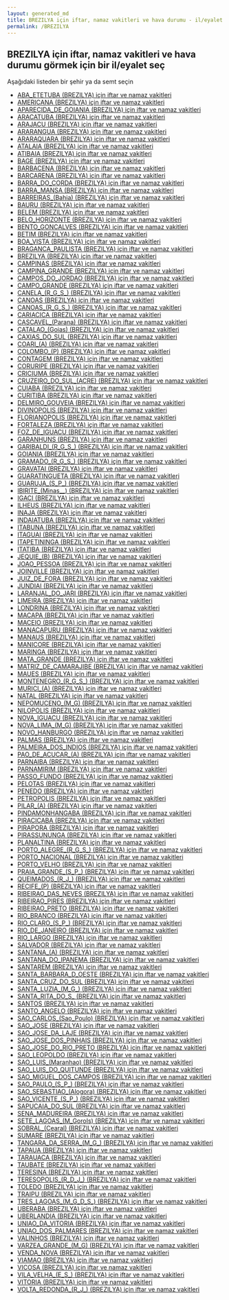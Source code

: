 ```yaml
---
layout: generated_md
title: BREZILYA için iftar, namaz vakitleri ve hava durumu - il/eyalet seç
permalink: /BREZILYA
---
```


## BREZILYA için iftar, namaz vakitleri ve hava durumu  görmek için bir il/eyalet seç

Aşağıdaki listeden bir şehir ya da semt seçin


* [ABA_ETETUBA (BREZILYA) için iftar ve namaz vakitleri](/BREZILYA/ABA_ETETUBA)
* [AMERICANA (BREZILYA) için iftar ve namaz vakitleri](/BREZILYA/AMERICANA)
* [APARECIDA_DE_GOIANIA (BREZILYA) için iftar ve namaz vakitleri](/BREZILYA/APARECIDA_DE_GOIANIA)
* [ARACATUBA (BREZILYA) için iftar ve namaz vakitleri](/BREZILYA/ARACATUBA)
* [ARAJACU (BREZILYA) için iftar ve namaz vakitleri](/BREZILYA/ARAJACU)
* [ARARANGUA (BREZILYA) için iftar ve namaz vakitleri](/BREZILYA/ARARANGUA)
* [ARARAQUARA (BREZILYA) için iftar ve namaz vakitleri](/BREZILYA/ARARAQUARA)
* [ATALAIA (BREZILYA) için iftar ve namaz vakitleri](/BREZILYA/ATALAIA)
* [ATIBAIA (BREZILYA) için iftar ve namaz vakitleri](/BREZILYA/ATIBAIA)
* [BAGE (BREZILYA) için iftar ve namaz vakitleri](/BREZILYA/BAGE)
* [BARBACENA (BREZILYA) için iftar ve namaz vakitleri](/BREZILYA/BARBACENA)
* [BARCARENA (BREZILYA) için iftar ve namaz vakitleri](/BREZILYA/BARCARENA)
* [BARRA_DO_CORDA (BREZILYA) için iftar ve namaz vakitleri](/BREZILYA/BARRA_DO_CORDA)
* [BARRA_MANSA (BREZILYA) için iftar ve namaz vakitleri](/BREZILYA/BARRA_MANSA)
* [BARREIRAS_(Bahia) (BREZILYA) için iftar ve namaz vakitleri](/BREZILYA/BARREIRAS_(Bahia))
* [BAURU (BREZILYA) için iftar ve namaz vakitleri](/BREZILYA/BAURU)
* [BELEM (BREZILYA) için iftar ve namaz vakitleri](/BREZILYA/BELEM)
* [BELO_HORIZONTE (BREZILYA) için iftar ve namaz vakitleri](/BREZILYA/BELO_HORIZONTE)
* [BENTO_GONCALVES (BREZILYA) için iftar ve namaz vakitleri](/BREZILYA/BENTO_GONCALVES)
* [BETIM (BREZILYA) için iftar ve namaz vakitleri](/BREZILYA/BETIM)
* [BOA_VISTA (BREZILYA) için iftar ve namaz vakitleri](/BREZILYA/BOA_VISTA)
* [BRAGANCA_PAULISTA (BREZILYA) için iftar ve namaz vakitleri](/BREZILYA/BRAGANCA_PAULISTA)
* [BREZILYA (BREZILYA) için iftar ve namaz vakitleri](/BREZILYA/BREZILYA)
* [CAMPINAS (BREZILYA) için iftar ve namaz vakitleri](/BREZILYA/CAMPINAS)
* [CAMPINA_GRANDE (BREZILYA) için iftar ve namaz vakitleri](/BREZILYA/CAMPINA_GRANDE)
* [CAMPOS_DO_JORDAO (BREZILYA) için iftar ve namaz vakitleri](/BREZILYA/CAMPOS_DO_JORDAO)
* [CAMPO_GRANDE (BREZILYA) için iftar ve namaz vakitleri](/BREZILYA/CAMPO_GRANDE)
* [CANELA_(R_G_S_) (BREZILYA) için iftar ve namaz vakitleri](/BREZILYA/CANELA_(R_G_S_))
* [CANOAS (BREZILYA) için iftar ve namaz vakitleri](/BREZILYA/CANOAS)
* [CANOAS_(R_G_S_) (BREZILYA) için iftar ve namaz vakitleri](/BREZILYA/CANOAS_(R_G_S_))
* [CARIACICA (BREZILYA) için iftar ve namaz vakitleri](/BREZILYA/CARIACICA)
* [CASCAVEL_(Parana) (BREZILYA) için iftar ve namaz vakitleri](/BREZILYA/CASCAVEL_(Parana))
* [CATALAO_(Goias) (BREZILYA) için iftar ve namaz vakitleri](/BREZILYA/CATALAO_(Goias))
* [CAXIAS_DO_SUL (BREZILYA) için iftar ve namaz vakitleri](/BREZILYA/CAXIAS_DO_SUL)
* [COARI_(A) (BREZILYA) için iftar ve namaz vakitleri](/BREZILYA/COARI_(A))
* [COLOMBO_(P) (BREZILYA) için iftar ve namaz vakitleri](/BREZILYA/COLOMBO_(P))
* [CONTAGEM (BREZILYA) için iftar ve namaz vakitleri](/BREZILYA/CONTAGEM)
* [CORURIPE (BREZILYA) için iftar ve namaz vakitleri](/BREZILYA/CORURIPE)
* [CRICIUMA (BREZILYA) için iftar ve namaz vakitleri](/BREZILYA/CRICIUMA)
* [CRUZEIRO_DO_SUL_(ACRE) (BREZILYA) için iftar ve namaz vakitleri](/BREZILYA/CRUZEIRO_DO_SUL_(ACRE))
* [CUIABA (BREZILYA) için iftar ve namaz vakitleri](/BREZILYA/CUIABA)
* [CURITIBA (BREZILYA) için iftar ve namaz vakitleri](/BREZILYA/CURITIBA)
* [DELMIRO_GOUVEIA (BREZILYA) için iftar ve namaz vakitleri](/BREZILYA/DELMIRO_GOUVEIA)
* [DIVINOPOLIS (BREZILYA) için iftar ve namaz vakitleri](/BREZILYA/DIVINOPOLIS)
* [FLORIANOPOLIS (BREZILYA) için iftar ve namaz vakitleri](/BREZILYA/FLORIANOPOLIS)
* [FORTALEZA (BREZILYA) için iftar ve namaz vakitleri](/BREZILYA/FORTALEZA)
* [FOZ_DE_IGUACU (BREZILYA) için iftar ve namaz vakitleri](/BREZILYA/FOZ_DE_IGUACU)
* [GARANHUNS (BREZILYA) için iftar ve namaz vakitleri](/BREZILYA/GARANHUNS)
* [GARIBALDI_(R_G_S_) (BREZILYA) için iftar ve namaz vakitleri](/BREZILYA/GARIBALDI_(R_G_S_))
* [GOIANIA (BREZILYA) için iftar ve namaz vakitleri](/BREZILYA/GOIANIA)
* [GRAMADO_(R_G_S_) (BREZILYA) için iftar ve namaz vakitleri](/BREZILYA/GRAMADO_(R_G_S_))
* [GRAVATAI (BREZILYA) için iftar ve namaz vakitleri](/BREZILYA/GRAVATAI)
* [GUARATINGUETA (BREZILYA) için iftar ve namaz vakitleri](/BREZILYA/GUARATINGUETA)
* [GUARUJA_(S_P_) (BREZILYA) için iftar ve namaz vakitleri](/BREZILYA/GUARUJA_(S_P_))
* [IBIRITE_(Minas__) (BREZILYA) için iftar ve namaz vakitleri](/BREZILYA/IBIRITE_(Minas__))
* [IGACI (BREZILYA) için iftar ve namaz vakitleri](/BREZILYA/IGACI)
* [ILHEUS (BREZILYA) için iftar ve namaz vakitleri](/BREZILYA/ILHEUS)
* [INAJA (BREZILYA) için iftar ve namaz vakitleri](/BREZILYA/INAJA)
* [INDAIATUBA (BREZILYA) için iftar ve namaz vakitleri](/BREZILYA/INDAIATUBA)
* [ITABUNA (BREZILYA) için iftar ve namaz vakitleri](/BREZILYA/ITABUNA)
* [ITAGUAI (BREZILYA) için iftar ve namaz vakitleri](/BREZILYA/ITAGUAI)
* [ITAPETININGA (BREZILYA) için iftar ve namaz vakitleri](/BREZILYA/ITAPETININGA)
* [ITATIBA (BREZILYA) için iftar ve namaz vakitleri](/BREZILYA/ITATIBA)
* [JEQUIE_(B) (BREZILYA) için iftar ve namaz vakitleri](/BREZILYA/JEQUIE_(B))
* [JOAO_PESSOA (BREZILYA) için iftar ve namaz vakitleri](/BREZILYA/JOAO_PESSOA)
* [JOINVILLE (BREZILYA) için iftar ve namaz vakitleri](/BREZILYA/JOINVILLE)
* [JUIZ_DE_FORA (BREZILYA) için iftar ve namaz vakitleri](/BREZILYA/JUIZ_DE_FORA)
* [JUNDIAI (BREZILYA) için iftar ve namaz vakitleri](/BREZILYA/JUNDIAI)
* [LARANJAL_DO_JARI (BREZILYA) için iftar ve namaz vakitleri](/BREZILYA/LARANJAL_DO_JARI)
* [LIMEIRA (BREZILYA) için iftar ve namaz vakitleri](/BREZILYA/LIMEIRA)
* [LONDRINA (BREZILYA) için iftar ve namaz vakitleri](/BREZILYA/LONDRINA)
* [MACAPA (BREZILYA) için iftar ve namaz vakitleri](/BREZILYA/MACAPA)
* [MACEIO (BREZILYA) için iftar ve namaz vakitleri](/BREZILYA/MACEIO)
* [MANACAPURU (BREZILYA) için iftar ve namaz vakitleri](/BREZILYA/MANACAPURU)
* [MANAUS (BREZILYA) için iftar ve namaz vakitleri](/BREZILYA/MANAUS)
* [MANICORE (BREZILYA) için iftar ve namaz vakitleri](/BREZILYA/MANICORE)
* [MARINGA (BREZILYA) için iftar ve namaz vakitleri](/BREZILYA/MARINGA)
* [MATA_GRANDE (BREZILYA) için iftar ve namaz vakitleri](/BREZILYA/MATA_GRANDE)
* [MATRIZ_DE_CAMARAJIBE (BREZILYA) için iftar ve namaz vakitleri](/BREZILYA/MATRIZ_DE_CAMARAJIBE)
* [MAUES (BREZILYA) için iftar ve namaz vakitleri](/BREZILYA/MAUES)
* [MONTENEGRO_(R_G_S_) (BREZILYA) için iftar ve namaz vakitleri](/BREZILYA/MONTENEGRO_(R_G_S_))
* [MURICI_(A) (BREZILYA) için iftar ve namaz vakitleri](/BREZILYA/MURICI_(A))
* [NATAL (BREZILYA) için iftar ve namaz vakitleri](/BREZILYA/NATAL)
* [NEPOMUCENO_(M_G) (BREZILYA) için iftar ve namaz vakitleri](/BREZILYA/NEPOMUCENO_(M_G))
* [NILOPOLIS (BREZILYA) için iftar ve namaz vakitleri](/BREZILYA/NILOPOLIS)
* [NOVA_IGUACU (BREZILYA) için iftar ve namaz vakitleri](/BREZILYA/NOVA_IGUACU)
* [NOVA_LIMA_(M_G) (BREZILYA) için iftar ve namaz vakitleri](/BREZILYA/NOVA_LIMA_(M_G))
* [NOVO_HANBURGO (BREZILYA) için iftar ve namaz vakitleri](/BREZILYA/NOVO_HANBURGO)
* [PALMAS (BREZILYA) için iftar ve namaz vakitleri](/BREZILYA/PALMAS)
* [PALMEIRA_DOS_INDIOS (BREZILYA) için iftar ve namaz vakitleri](/BREZILYA/PALMEIRA_DOS_INDIOS)
* [PAO_DE_ACUCAR_(A) (BREZILYA) için iftar ve namaz vakitleri](/BREZILYA/PAO_DE_ACUCAR_(A))
* [PARNAIBA (BREZILYA) için iftar ve namaz vakitleri](/BREZILYA/PARNAIBA)
* [PARNAMIRIM (BREZILYA) için iftar ve namaz vakitleri](/BREZILYA/PARNAMIRIM)
* [PASSO_FUNDO (BREZILYA) için iftar ve namaz vakitleri](/BREZILYA/PASSO_FUNDO)
* [PELOTAS (BREZILYA) için iftar ve namaz vakitleri](/BREZILYA/PELOTAS)
* [PENEDO (BREZILYA) için iftar ve namaz vakitleri](/BREZILYA/PENEDO)
* [PETROPOLIS (BREZILYA) için iftar ve namaz vakitleri](/BREZILYA/PETROPOLIS)
* [PILAR_(A) (BREZILYA) için iftar ve namaz vakitleri](/BREZILYA/PILAR_(A))
* [PINDAMONHANGABA (BREZILYA) için iftar ve namaz vakitleri](/BREZILYA/PINDAMONHANGABA)
* [PIRACICABA (BREZILYA) için iftar ve namaz vakitleri](/BREZILYA/PIRACICABA)
* [PIRAPORA (BREZILYA) için iftar ve namaz vakitleri](/BREZILYA/PIRAPORA)
* [PIRASSUNUNGA (BREZILYA) için iftar ve namaz vakitleri](/BREZILYA/PIRASSUNUNGA)
* [PLANALTINA (BREZILYA) için iftar ve namaz vakitleri](/BREZILYA/PLANALTINA)
* [PORTO_ALEGRE_(R_G_S_) (BREZILYA) için iftar ve namaz vakitleri](/BREZILYA/PORTO_ALEGRE_(R_G_S_))
* [PORTO_NACIONAL (BREZILYA) için iftar ve namaz vakitleri](/BREZILYA/PORTO_NACIONAL)
* [PORTO_VELHO (BREZILYA) için iftar ve namaz vakitleri](/BREZILYA/PORTO_VELHO)
* [PRAIA_GRANDE_(S_P_) (BREZILYA) için iftar ve namaz vakitleri](/BREZILYA/PRAIA_GRANDE_(S_P_))
* [QUEIMADOS_(R_J_) (BREZILYA) için iftar ve namaz vakitleri](/BREZILYA/QUEIMADOS_(R_J_))
* [RECIFE_(P) (BREZILYA) için iftar ve namaz vakitleri](/BREZILYA/RECIFE_(P))
* [RIBEIRAO_DAS_NEVES (BREZILYA) için iftar ve namaz vakitleri](/BREZILYA/RIBEIRAO_DAS_NEVES)
* [RIBEIRAO_PIRES (BREZILYA) için iftar ve namaz vakitleri](/BREZILYA/RIBEIRAO_PIRES)
* [RIBEIRAO_PRETO (BREZILYA) için iftar ve namaz vakitleri](/BREZILYA/RIBEIRAO_PRETO)
* [RIO_BRANCO (BREZILYA) için iftar ve namaz vakitleri](/BREZILYA/RIO_BRANCO)
* [RIO_CLARO_(S_P_) (BREZILYA) için iftar ve namaz vakitleri](/BREZILYA/RIO_CLARO_(S_P_))
* [RIO_DE_JANEIRO (BREZILYA) için iftar ve namaz vakitleri](/BREZILYA/RIO_DE_JANEIRO)
* [RIO_LARGO (BREZILYA) için iftar ve namaz vakitleri](/BREZILYA/RIO_LARGO)
* [SALVADOR (BREZILYA) için iftar ve namaz vakitleri](/BREZILYA/SALVADOR)
* [SANTANA_(A) (BREZILYA) için iftar ve namaz vakitleri](/BREZILYA/SANTANA_(A))
* [SANTANA_DO_IPANEMA (BREZILYA) için iftar ve namaz vakitleri](/BREZILYA/SANTANA_DO_IPANEMA)
* [SANTAREM (BREZILYA) için iftar ve namaz vakitleri](/BREZILYA/SANTAREM)
* [SANTA_BARBARA_D_OESTE (BREZILYA) için iftar ve namaz vakitleri](/BREZILYA/SANTA_BARBARA_D_OESTE)
* [SANTA_CRUZ_DO_SUL (BREZILYA) için iftar ve namaz vakitleri](/BREZILYA/SANTA_CRUZ_DO_SUL)
* [SANTA_LUZIA_(M_G_) (BREZILYA) için iftar ve namaz vakitleri](/BREZILYA/SANTA_LUZIA_(M_G_))
* [SANTA_RITA_DO_S_ (BREZILYA) için iftar ve namaz vakitleri](/BREZILYA/SANTA_RITA_DO_S_)
* [SANTOS (BREZILYA) için iftar ve namaz vakitleri](/BREZILYA/SANTOS)
* [SANTO_ANGELO (BREZILYA) için iftar ve namaz vakitleri](/BREZILYA/SANTO_ANGELO)
* [SAO_CARLOS_(Sao_Poulo) (BREZILYA) için iftar ve namaz vakitleri](/BREZILYA/SAO_CARLOS_(Sao_Poulo))
* [SAO_JOSE (BREZILYA) için iftar ve namaz vakitleri](/BREZILYA/SAO_JOSE)
* [SAO_JOSE_DA_LAJE (BREZILYA) için iftar ve namaz vakitleri](/BREZILYA/SAO_JOSE_DA_LAJE)
* [SAO_JOSE_DOS_PINHAIS (BREZILYA) için iftar ve namaz vakitleri](/BREZILYA/SAO_JOSE_DOS_PINHAIS)
* [SAO_JOSE_DO_RIO_PRETO (BREZILYA) için iftar ve namaz vakitleri](/BREZILYA/SAO_JOSE_DO_RIO_PRETO)
* [SAO_LEOPOLDO (BREZILYA) için iftar ve namaz vakitleri](/BREZILYA/SAO_LEOPOLDO)
* [SAO_LUIS_(Maranhao) (BREZILYA) için iftar ve namaz vakitleri](/BREZILYA/SAO_LUIS_(Maranhao))
* [SAO_LUIS_DO_QUITUNDE (BREZILYA) için iftar ve namaz vakitleri](/BREZILYA/SAO_LUIS_DO_QUITUNDE)
* [SAO_MIGUEL_DOS_CAMPOS (BREZILYA) için iftar ve namaz vakitleri](/BREZILYA/SAO_MIGUEL_DOS_CAMPOS)
* [SAO_PAULO_(S_P_) (BREZILYA) için iftar ve namaz vakitleri](/BREZILYA/SAO_PAULO_(S_P_))
* [SAO_SEBASTIAO_(Alogora) (BREZILYA) için iftar ve namaz vakitleri](/BREZILYA/SAO_SEBASTIAO_(Alogora))
* [SAO_VICENTE_(S_P_) (BREZILYA) için iftar ve namaz vakitleri](/BREZILYA/SAO_VICENTE_(S_P_))
* [SAPUCAIA_DO_SUL (BREZILYA) için iftar ve namaz vakitleri](/BREZILYA/SAPUCAIA_DO_SUL)
* [SENA_MADUREIRA (BREZILYA) için iftar ve namaz vakitleri](/BREZILYA/SENA_MADUREIRA)
* [SETE_LAGOAS_(M_GoroIs) (BREZILYA) için iftar ve namaz vakitleri](/BREZILYA/SETE_LAGOAS_(M_GoroIs))
* [SOBRAL_(Cearal) (BREZILYA) için iftar ve namaz vakitleri](/BREZILYA/SOBRAL_(Cearal))
* [SUMARE (BREZILYA) için iftar ve namaz vakitleri](/BREZILYA/SUMARE)
* [TANGARA_DA_SERRA_(M_G_) (BREZILYA) için iftar ve namaz vakitleri](/BREZILYA/TANGARA_DA_SERRA_(M_G_))
* [TAPAUA (BREZILYA) için iftar ve namaz vakitleri](/BREZILYA/TAPAUA)
* [TARAUACA (BREZILYA) için iftar ve namaz vakitleri](/BREZILYA/TARAUACA)
* [TAUBATE (BREZILYA) için iftar ve namaz vakitleri](/BREZILYA/TAUBATE)
* [TERESINA (BREZILYA) için iftar ve namaz vakitleri](/BREZILYA/TERESINA)
* [TERESOPOLIS_(R_D_J_) (BREZILYA) için iftar ve namaz vakitleri](/BREZILYA/TERESOPOLIS_(R_D_J_))
* [TOLEDO (BREZILYA) için iftar ve namaz vakitleri](/BREZILYA/TOLEDO)
* [TRAIPU (BREZILYA) için iftar ve namaz vakitleri](/BREZILYA/TRAIPU)
* [TRES_LAGOAS_(M_G_D_S_) (BREZILYA) için iftar ve namaz vakitleri](/BREZILYA/TRES_LAGOAS_(M_G_D_S_))
* [UBERABA (BREZILYA) için iftar ve namaz vakitleri](/BREZILYA/UBERABA)
* [UBERLANDIA (BREZILYA) için iftar ve namaz vakitleri](/BREZILYA/UBERLANDIA)
* [UNIAO_DA_VITORIA (BREZILYA) için iftar ve namaz vakitleri](/BREZILYA/UNIAO_DA_VITORIA)
* [UNIAO_DOS_PALMARES (BREZILYA) için iftar ve namaz vakitleri](/BREZILYA/UNIAO_DOS_PALMARES)
* [VALINHOS (BREZILYA) için iftar ve namaz vakitleri](/BREZILYA/VALINHOS)
* [VARZEA_GRANDE_(M_G) (BREZILYA) için iftar ve namaz vakitleri](/BREZILYA/VARZEA_GRANDE_(M_G))
* [VENDA_NOVA (BREZILYA) için iftar ve namaz vakitleri](/BREZILYA/VENDA_NOVA)
* [VIAMAO (BREZILYA) için iftar ve namaz vakitleri](/BREZILYA/VIAMAO)
* [VICOSA (BREZILYA) için iftar ve namaz vakitleri](/BREZILYA/VICOSA)
* [VILA_VELHA_(E_S_) (BREZILYA) için iftar ve namaz vakitleri](/BREZILYA/VILA_VELHA_(E_S_))
* [VITORIA (BREZILYA) için iftar ve namaz vakitleri](/BREZILYA/VITORIA)
* [VOLTA_REDONDA_(R_J_) (BREZILYA) için iftar ve namaz vakitleri](/BREZILYA/VOLTA_REDONDA_(R_J_))